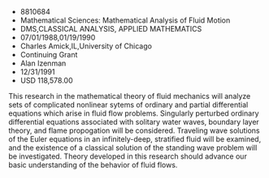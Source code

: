 
* 8810684
* Mathematical Sciences: Mathematical Analysis of Fluid Motion
* DMS,CLASSICAL ANALYSIS, APPLIED MATHEMATICS
* 07/01/1988,01/19/1990
* Charles Amick,IL,University of Chicago
* Continuing Grant
* Alan Izenman
* 12/31/1991
* USD 118,578.00

This research in the mathematical theory of fluid mechanics will analyze sets
of complicated nonlinear sytems of ordinary and partial differential equations
which arise in fluid flow problems. Singularly perturbed ordinary differential
equations associated with solitary water waves, boundary layer theory, and flame
propogation will be considered. Traveling wave solutions of the Euler equations
in an infinitely-deep, stratified fluid will be examined, and the existence of a
classical solution of the standing wave problem will be investigated. Theory
developed in this research should advance our basic understanding of the
behavior of fluid flows.
